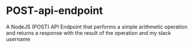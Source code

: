 # POST-api-endpoint
A NodeJS (POST) API Endpoint that performs a simple arithmetic operation and returns a response with the result of the operation and my slack username

